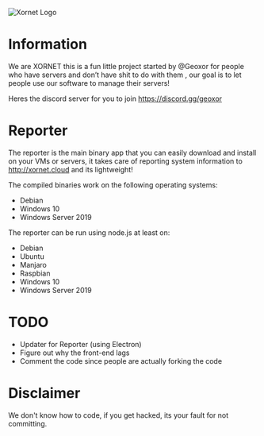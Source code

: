![Xornet Logo](https://cdn.discordapp.com/attachments/806300597338767450/840561743804891166/unknown.png)

# Information
We are XORNET this is a fun little project started by @Geoxor for people who have servers and don’t have shit to do with them , our goal is to let people use our software to manage their servers!

Heres the discord server for you to join
https://discord.gg/geoxor

# Reporter
The reporter is the main binary app that you can easily download and install on your VMs or servers, it takes care of reporting system information to http://xornet.cloud and its lightweight!

The compiled binaries work on the following operating systems:
  - Debian
  - Windows 10
  - Windows Server 2019

The reporter can be run using node.js at least on:
  - Debian
  - Ubuntu
  - Manjaro
  - Raspbian
  - Windows 10
  - Windows Server 2019
 
# TODO
- Updater for Reporter (using Electron)
- Figure out why the front-end lags
- Comment the code since people are actually forking the code
  
# Disclaimer
We don't know how to code, if you get hacked, its your fault for not committing.
